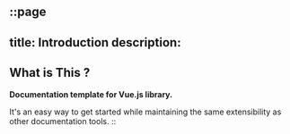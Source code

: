 ::page
---
title: Introduction
description: 
---
## What is This ?
**Documentation template for Vue.js library.**

It's an easy way to get started while maintaining the same extensibility as other documentation tools.
::